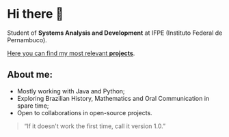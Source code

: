# Hi there 🤟
Student of **Systems Analysis and Development** at IFPE (Instituto Federal de Pernambuco).

[Here you can find my most relevant **projects**](https://github.com/kvsbarbosa/recruiter.md).
## **About me:**
* Mostly working with Java and Python;
* Exploring Brazilian History, Mathematics and Oral Communication in spare time;
* Open to collaborations in open-source projects.

> “If it doesn't work the first time, call it version 1.0.”


